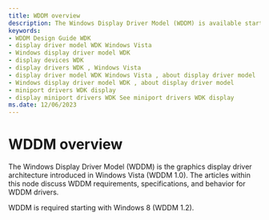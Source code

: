 ```yaml
---
title: WDDM overview
description: The Windows Display Driver Model (WDDM) is available starting with Windows Vista and is required starting with Windows 8. This section discusses requirements, specifications, and behavior for WDDM drivers.
keywords:
- WDDM Design Guide WDK
- display driver model WDK Windows Vista
- Windows display driver model WDK
- display devices WDK
- display drivers WDK , Windows Vista
- display driver model WDK Windows Vista , about display driver model
- Windows display driver model WDK , about display driver model
- miniport drivers WDK display
- display miniport drivers WDK See miniport drivers WDK display
ms.date: 12/06/2023
---
```


# WDDM overview

The Windows Display Driver Model (WDDM) is the graphics display driver architecture introduced in Windows Vista (WDDM 1.0). The articles within this node discuss WDDM requirements, specifications, and behavior for WDDM drivers.

WDDM is required starting with Windows 8 (WDDM 1.2).
